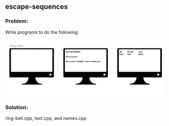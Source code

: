 ## escape-sequences

<h3>Problem:</h3>
<p>Write programs to do the following:</p>
<img src="escape-seq.PNG" alt="escape-sequence problem">
<h3>Solution:</h3>
<p>ring-bell.cpp, text.cpp, and names.cpp</p>
